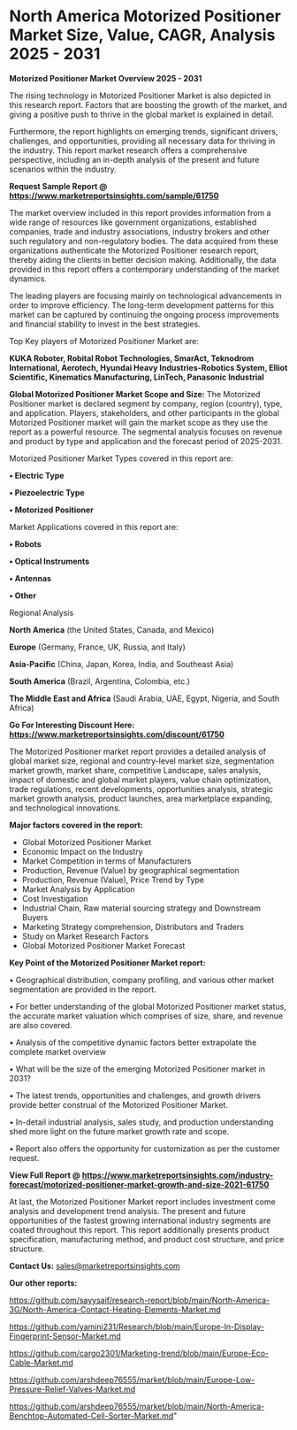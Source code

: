 # North America Motorized Positioner Market Size, Value, CAGR, Analysis 2025 - 2031

<Strong> Motorized Positioner Market Overview 2025 - 2031</strong>

The rising technology in Motorized Positioner Market is also depicted in this research report. Factors that are boosting the growth of the market, and giving a positive push to thrive in the global market is explained in detail.

Furthermore, the report highlights on emerging trends, significant drivers, challenges, and opportunities, providing all necessary data for thriving in the industry. This report market research offers a comprehensive perspective, including an in-depth analysis of the present and future scenarios within the industry.

<strong>Request Sample Report @ <a href=https://www.marketreportsinsights.com/sample/61750>https://www.marketreportsinsights.com/sample/61750</a></strong>

The market overview included in this report provides information from a wide range of resources like government organizations, established companies, trade and industry associations, industry brokers and other such regulatory and non-regulatory bodies. The data acquired from these organizations authenticate the Motorized Positioner research report, thereby aiding the clients in better decision making. Additionally, the data provided in this report offers a contemporary understanding of the market dynamics.

The leading players are focusing mainly on technological advancements in order to improve efficiency. The long-term development patterns for this market can be captured by continuing the ongoing process improvements and financial stability to invest in the best strategies.

Top Key players of Motorized Positioner Market are:

<strong>KUKA Roboter, Robital Robot Technologies, SmarAct, Teknodrom International, Aerotech, Hyundai Heavy Industries-Robotics System, Elliot Scientific, Kinematics Manufacturing, LinTech, Panasonic Industrial</strong>

<strong><b>Global Motorized Positioner Market Scope and Size:</b></strong>
The Motorized Positioner market is declared segment by company, region (country), type, and application. Players, stakeholders, and other participants in the global Motorized Positioner market will gain the market scope as they use the report as a powerful resource. The segmental analysis focuses on revenue and product by type and application and the forecast period of 2025-2031.

Motorized Positioner Market Types covered in this report are:

<strong>• Electric Type

• Piezoelectric Type

• Motorized Positioner</strong>

Market Applications covered in this report are:

<strong>• Robots

• Optical Instruments

• Antennas

• Other</strong> 

Regional Analysis

<strong>North America</strong> (the United States, Canada, and Mexico)

<strong>Europe</strong> (Germany, France, UK, Russia, and Italy)

<strong>Asia-Pacific</strong> (China, Japan, Korea, India, and Southeast Asia)

<strong>South America</strong> (Brazil, Argentina, Colombia, etc.)

<strong>The Middle East and Africa</strong> (Saudi Arabia, UAE, Egypt, Nigeria, and South Africa)

<strong>Go For Interesting Discount Here: <a href=https://www.marketreportsinsights.com/discount/61750>https://www.marketreportsinsights.com/discount/61750</a></strong>

The Motorized Positioner market report provides a detailed analysis of global market size, regional and country-level market size, segmentation market growth, market share, competitive Landscape, sales analysis, impact of domestic and global market players, value chain optimization, trade regulations, recent developments, opportunities analysis, strategic market growth analysis, product launches, area marketplace expanding, and technological innovations.

<strong><b>Major factors covered in the report:</b></strong>
<ul>
  <li>Global Motorized Positioner Market </li>
  <li>Economic Impact on the Industry</li>
  <li>Market Competition in terms of Manufacturers</li>
  <li>Production, Revenue (Value) by geographical segmentation</li>
  <li>Production, Revenue (Value), Price Trend by Type</li>
  <li>Market Analysis by Application</li>
  <li>Cost Investigation</li>
  <li>Industrial Chain, Raw material sourcing strategy and Downstream Buyers</li>
  <li>Marketing Strategy comprehension, Distributors and Traders</li>
  <li>Study on Market Research Factors</li>
  <li>Global Motorized Positioner Market Forecast</li>
</ul>

<strong><b>Key Point of the Motorized Positioner Market report:</b></strong>

• Geographical distribution, company profiling, and various other market segmentation are provided in the report.

• For better understanding of the global Motorized Positioner market status, the accurate market valuation which comprises of size, share, and revenue are also covered.

• Analysis of the competitive dynamic factors better extrapolate the complete market overview

• What will be the size of the emerging Motorized Positioner market in 2031?

• The latest trends, opportunities and challenges, and growth drivers provide better construal of the Motorized Positioner Market.

• In-detail industrial analysis, sales study, and production understanding shed more light on the future market growth rate and scope.

• Report also offers the opportunity for customization as per the customer request.

<strong><b>View Full Report @ <a href=https://www.marketreportsinsights.com/industry-forecast/motorized-positioner-market-growth-and-size-2021-61750>https://www.marketreportsinsights.com/industry-forecast/motorized-positioner-market-growth-and-size-2021-61750</a></b></strong>


At last, the Motorized Positioner Market report includes investment come analysis and development trend analysis. The present and future opportunities of the fastest growing international industry segments are coated throughout this report. This report additionally presents product specification, manufacturing method, and product cost structure, and price structure.

<strong>Contact Us:</strong>
sales@marketreportsinsights.com

<strong>Our other reports:</strong>

<a href=https://github.com/sayysaif/research-report/blob/main/North-America-3G/North-America-Contact-Heating-Elements-Market.md>https://github.com/sayysaif/research-report/blob/main/North-America-3G/North-America-Contact-Heating-Elements-Market.md</a>

<a href=https://github.com/yamini231/Research/blob/main/Europe-In-Display-Fingerprint-Sensor-Market.md>https://github.com/yamini231/Research/blob/main/Europe-In-Display-Fingerprint-Sensor-Market.md</a>

<a href=https://github.com/cargo2301/Marketing-trend/blob/main/Europe-Eco-Cable-Market.md>https://github.com/cargo2301/Marketing-trend/blob/main/Europe-Eco-Cable-Market.md</a>

<a href=https://github.com/arshdeep76555/market/blob/main/Europe-Low-Pressure-Relief-Valves-Market.md>https://github.com/arshdeep76555/market/blob/main/Europe-Low-Pressure-Relief-Valves-Market.md</a>

<a href=https://github.com/arshdeep76555/market/blob/main/North-America-Benchtop-Automated-Cell-Sorter-Market.md>https://github.com/arshdeep76555/market/blob/main/North-America-Benchtop-Automated-Cell-Sorter-Market.md</a>"
